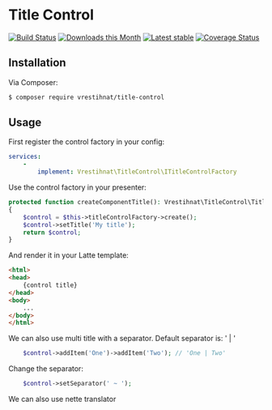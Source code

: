 Title Control
============

[![Build Status](https://github.com/dek-cz/title-control/workflows/CI/badge.svg)](https://github.com/dek-cz/title-control/actions?query=workflow%3ACI+branch%3Amain)
[![Downloads this Month](https://img.shields.io/packagist/dm/vrestihnat/title-control.svg)](https://packagist.org/packages/vrestihnat/title-control)
[![Latest stable](https://img.shields.io/packagist/v/vrestihnat/title-control.svg)](https://packagist.org/packages/vrestihnat/title-control)
[![Coverage Status](https://coveralls.io/repos/github/dek-cz/title-control/badge.svg?branch=main)](https://coveralls.io/github/dek-cz/title-control?branch=main)


Installation
------------

Via Composer:

```sh
$ composer require vrestihnat/title-control
```


Usage
-----

First register the control factory in your config:
```yaml
services:
    -
        implement: Vrestihnat\TitleControl\ITitleControlFactory

```

Use the control factory in your presenter:
```php
protected function createComponentTitle(): Vrestihnat\TitleControl\TitleControl
{
    $control = $this->titleControlFactory->create();
    $control->setTitle('My title');
    return $control;
}
```

And render it in your Latte template:
```html
<html>
<head>
    {control title}
</head>
<body>
    ...
</body>
</html>
```

We can also use multi title with a separator. Default separator is: ' | '
```php
    $control->addItem('One')->addItem('Two'); // 'One | Two'
```

Change the separator:
```php
    $control->setSeparator(' ~ ');
```
We can also use nette translator

